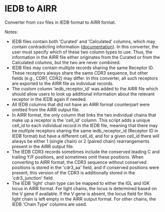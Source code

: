 # IEDB to AIRR
Converter from csv files in IEDB format to AIRR format. 

Notes:
- IEDB files contain both 'Curated' and 'Calculated' columns, which may contain contradicting information 
([documentation](https://help.iedb.org/hc/en-us/articles/4565781888027-What-is-the-difference-between-the-curated-and-calculated-receptor-sequence-information-)).
In this converter, the user must specify which of these two column types to use. Thus, the information
in the AIRR file either originates from the Curated or from the Calculated columns, but the two are 
never combined. 
- IEDB files may contain multiple records sharing the same Receptor ID. These receptors always 
share the same CDR3 sequence, but other fields (e.g., CDR1, CDR2) may differ. In this converter, all
such receptors are exported to the AIRR file as individual records. 
- The custom column 'iedb_receptor_id' was added to the AIRR file which should allow users to look up
additional information about the relevant receptor in the IEDB again if needed.
- All IEDB columns that did not have an AIRR format counterpart were omitted from the AIRR output file. 
- In AIRR format, the only column that links the two individual chains that make up a receptor 
is the 'cell_id' column. This script adds a unique cell_id to each individual record in the IEDB file, 
meaning that there may be multiple receptors sharing the same iedb_receptor_id (Receptor ID in IEDB 
format) but have a different cell_id, and for a given cell_id there will always be either 1 (single chain)
or 2 (paired chain) rearrangements present in the AIRR output file. 
- The IEDB CDR3 records sometimes include the conserved leading C and trailing Y/F positions, and sometimes
omit these positions. When converting to AIRR format, the CDR3 sequence without conserved positions is
stored in the 'cdr3_aa' field, and if conserved positions were present, this version of the CDR3 is 
additionally stored in the 'cdr3_junction' field.
- The IEDB 'light' chain type can be mapped to either the IGL and IGK locus in AIRR format. For light 
chains, the locus is determined based on the V gene if available. If the V gene is absent, the locus
field for this light chain is left empty in the AIRR output format. For other chains, the IEDB 'Chain Type'
columns are used.


